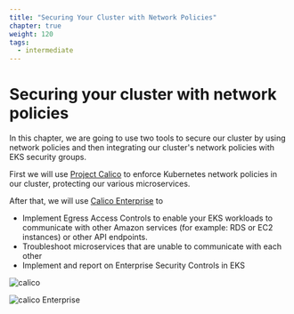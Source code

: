 ```yaml
---
title: "Securing Your Cluster with Network Policies"
chapter: true
weight: 120
tags:
  - intermediate
---
```


# Securing your cluster with network policies

In this chapter, we are going to use two tools to secure our cluster by using network policies and then integrating our cluster's network policies with EKS security groups.

First we will use [Project Calico](https://www.projectcalico.org) to enforce Kubernetes network policies in our cluster, protecting our various microservices.

After that, we will use [Calico Enterprise](https://www.tigera.io/tigera-products/calico-enterprise) to
- Implement Egress Access Controls to enable your EKS workloads to communicate with other Amazon services (for example: RDS or EC2 instances) or other API endpoints.
- Troubleshoot microservices that are unable to communicate with each other
- Implement and report on Enterprise Security Controls in EKS

![calico](/images/Project-Calico-logo-1000px.png)

![calico Enterprise](/images/Calico-enterprise-logo-1000px.png)
